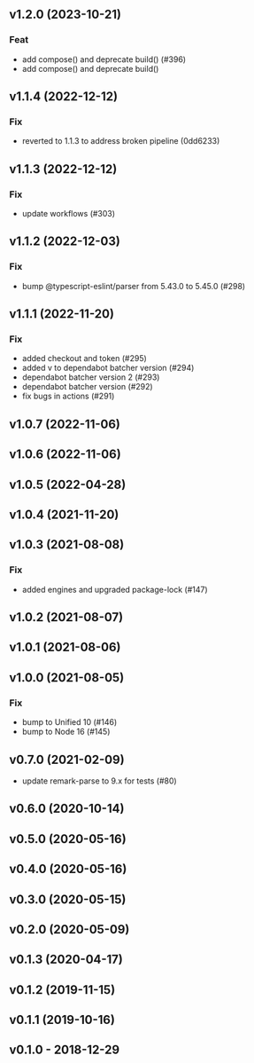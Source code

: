 ## v1.2.0 (2023-10-21)

### Feat

- add compose() and deprecate build() (#396)
- add compose() and deprecate build()

## v1.1.4 (2022-12-12)

### Fix

- reverted to 1.1.3 to address broken pipeline (0dd6233)

## v1.1.3 (2022-12-12)

### Fix

- update workflows (#303)

## v1.1.2 (2022-12-03)

### Fix

- bump @typescript-eslint/parser from 5.43.0 to 5.45.0 (#298)

## v1.1.1 (2022-11-20)

### Fix

- added checkout and token (#295)
- added v to dependabot batcher version (#294)
- dependabot batcher version 2 (#293)
- dependabot batcher version (#292)
- fix bugs in actions (#291)

## v1.0.7 (2022-11-06)

## v1.0.6 (2022-11-06)

## v1.0.5 (2022-04-28)

## v1.0.4 (2021-11-20)

## v1.0.3 (2021-08-08)

### Fix

- added engines and upgraded package-lock (#147)

## v1.0.2 (2021-08-07)

## v1.0.1 (2021-08-06)

## v1.0.0 (2021-08-05)

### Fix

- bump to Unified 10 (#146)
- bump to Node 16 (#145)

## v0.7.0 (2021-02-09)

- update remark-parse to 9.x for tests (#80)

## v0.6.0 (2020-10-14)

## v0.5.0 (2020-05-16)

## v0.4.0 (2020-05-16)

## v0.3.0 (2020-05-15)

## v0.2.0 (2020-05-09)

## v0.1.3 (2020-04-17)

## v0.1.2 (2019-11-15)

## v0.1.1 (2019-10-16)

## v0.1.0 - 2018-12-29
